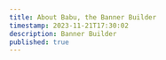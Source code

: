 ```yaml
---
title: About Babu, the Banner Builder
timestamp: 2023-11-21T17:30:02
description: Banner Builder
published: true
---
```




